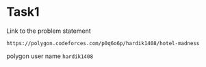 # Task1
Link to the problem statement 
```
https://polygon.codeforces.com/p0q6o6p/hardik1408/hotel-madness
```

polygon user name `hardik1408`
